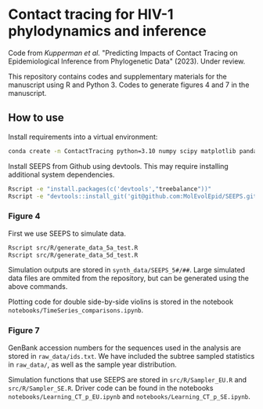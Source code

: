 # Contact tracing for HIV-1 phylodynamics and inference

Code from _Kupperman et al._ "Predicting Impacts of Contact Tracing on Epidemiological Inference from Phylogenetic Data" (2023). Under review.

This repository contains codes and supplementary materials for the manuscript using R and Python 3. Codes to generate figures 4 and 7 in the manuscript.


## How to use

Install requirements into a virtual environment:

```bash
conda create -n ContactTracing python=3.10 numpy scipy matplotlib pandas seaborn r-base r-future r-ape r-phangorn -c conda-forge
```
Install SEEPS from Github using devtools. This may require installing additional system dependencies.
```bash
Rscript -e "install.packages(c('devtools',"treebalance"))"
Rscript -e "devtools::install_git('git@github.com:MolEvolEpid/SEEPS.git', ref='feature/ref_branching_models')"
```

### Figure 4

First we use SEEPS to simulate data.

```bash
Rscript src/R/generate_data_5a_test.R
Rscript src/R/generate_data_5d_test.R
```

Simulation outputs are stored in `synth_data/SEEPS_5#/##`.
Large simulated data files are ommited from the repository, but can be generated using the above commands.

Plotting code for double side-by-side violins is stored in the notebook `notebooks/TimeSeries_comparisons.ipynb`.

### Figure 7

GenBank accession numbers for the sequences used in the analysis are stored in `raw_data/ids.txt`. We have included the subtree sampled statistics in `raw_data/`, as well as the sample year distribution.

Simulation functions that use SEEPS are stored in `src/R/Sampler_EU.R` and `src/R/Sampler_SE.R`. Driver code can be found in the notebooks `notebooks/Learning_CT_p_EU.ipynb` and `notebooks/Learning_CT_p_SE.ipynb`.
